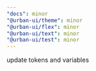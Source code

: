 ```yaml
---
"docs": minor
"@urban-ui/theme": minor
"@urban-ui/flex": minor
"@urban-ui/text": minor
"@urban-ui/test": minor
---
```


update tokens and variables
